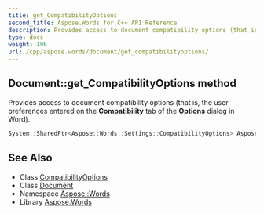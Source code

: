 ```yaml
---
title: get_CompatibilityOptions
second_title: Aspose.Words for C++ API Reference
description: Provides access to document compatibility options (that is, the user preferences entered on the Compatibility tab of the Options dialog in Word).
type: docs
weight: 196
url: /cpp/aspose.words/document/get_compatibilityoptions/
---
```

## Document::get_CompatibilityOptions method


Provides access to document compatibility options (that is, the user preferences entered on the **Compatibility** tab of the **Options** dialog in Word).

```cpp
System::SharedPtr<Aspose::Words::Settings::CompatibilityOptions> Aspose::Words::Document::get_CompatibilityOptions()
```

## See Also

* Class [CompatibilityOptions](../../../aspose.words.settings/compatibilityoptions/)
* Class [Document](../)
* Namespace [Aspose::Words](../../)
* Library [Aspose.Words](../../../)
